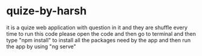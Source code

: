 # quize-by-harsh
it is a quize web application with question in it and they are shuffle every time   to run this code please open the code and then go to terminal and then type "npm install" to install all the packages need by the app and then run the app by using "ng serve"
